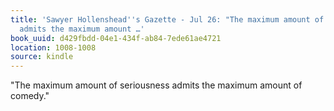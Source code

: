 ```yaml
---
title: 'Sawyer Hollenshead''s Gazette - Jul 26: "The maximum amount of seriousness
  admits the maximum amount …'
book_uuid: d429fbdd-04e1-434f-ab84-7ede61ae4721
location: 1008-1008
source: kindle
---
```


"The maximum amount of seriousness admits the maximum amount of comedy."